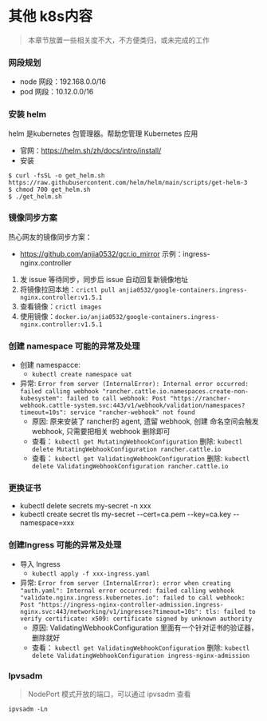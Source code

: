 # 其他 k8s内容

> 本章节放置一些相关度不大，不方便类归，或未完成的工作

### 网段规划
- node 网段：192.168.0.0/16
- pod 网段：10.12.0.0/16


### 安装 helm

helm 是kubernetes 包管理器。帮助您管理 Kubernetes 应用
- 官网：https://helm.sh/zh/docs/intro/install/
- 安装
```shell
$ curl -fsSL -o get_helm.sh https://raw.githubusercontent.com/helm/helm/main/scripts/get-helm-3
$ chmod 700 get_helm.sh
$ ./get_helm.sh
```



### 镜像同步方案
热心网友的镜像同步方案：
- https://github.com/anjia0532/gcr.io_mirror
  示例：ingress-nginx.controller
1. 发 issue 等待同步，同步后 issue 自动回复新镜像地址
2. 将镜像拉回本地：`crictl pull anjia0532/google-containers.ingress-nginx.controller:v1.5.1`
3. 查看镜像：`crictl images`
4. 使用镜像：`docker.io/anjia0532/google-containers.ingress-nginx.controller:v1.5.1`


### 创建 namespace 可能的异常及处理

- 创建  namespacce:
  - `kubectl create namespace uat`
- 异常: `Error from server (InternalError): Internal error occurred: failed calling webhook "rancher.cattle.io.namespaces.create-non-kubesystem": failed to call webhook: Post "https://rancher-webhook.cattle-system.svc:443/v1/webhook/validation/namespaces?timeout=10s": service "rancher-webhook" not found`
  - 原因: 原来安装了 rancher的 agent, 遗留 webhook, 创建 命名空间会触发  webhook, 只需要把相关 webhook 删除即可
  - 查看： `kubectl get MutatingWebhookConfiguration` 删除: `kubectl delete MutatingWebhookConfiguration rancher.cattle.io`
  - 查看： `kubectl get ValidatingWebhookConfiguration` 删除: `kubectl delete ValidatingWebhookConfiguration rancher.cattle.io`

### 更换证书
- kubectl delete secrets my-secret -n xxx
- kubectl create secret tls my-secret --cert=ca.pem --key=ca.key --namespace=xxx


### 创建Ingress 可能的异常及处理

- 导入  Ingress
  - `kubectl apply -f xxx-ingress.yaml`
- 异常: `Error from server (InternalError): error when creating "auth.yaml": Internal error occurred: failed calling webhook "validate.nginx.ingress.kubernetes.io": failed to call webhook: Post "https://ingress-nginx-controller-admission.ingress-nginx.svc:443/networking/v1/ingresses?timeout=10s": tls: failed to verify certificate: x509: certificate signed by unknown authority`
  - 原因: ValidatingWebhookConfiguration 里面有一个针对证书的验证器，删除就好
  - 查看： `kubectl get ValidatingWebhookConfiguration` 删除: `kubectl delete ValidatingWebhookConfiguration ingress-nginx-admission`

### Ipvsadm

> NodePort 模式开放的端口，可以通过 ipvsadm 查看

```shell
ipvsadm -Ln
```
